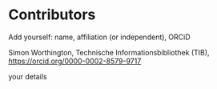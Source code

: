 # Contributors

Add yourself: name, affiliation (or independent), ORCiD

Simon Worthington, Technische Informationsbibliothek (TIB), https://orcid.org/0000-0002-8579-9717

your details
